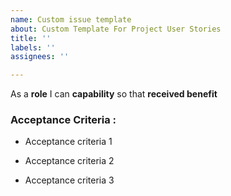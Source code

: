 ```yaml
---
name: Custom issue template
about: Custom Template For Project User Stories
title: ''
labels: ''
assignees: ''

---
```


As a **role** I can **capability** so that **received benefit**



### Acceptance Criteria :


- Acceptance criteria 1

- Acceptance criteria 2

- Acceptance criteria 3
